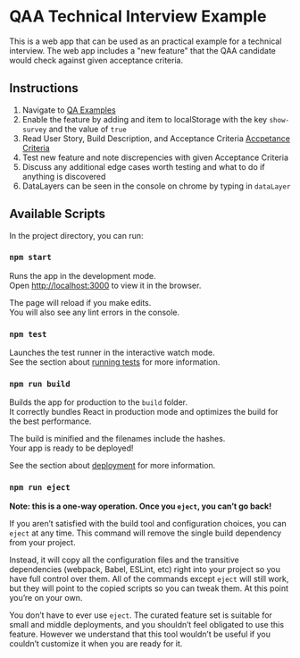 # QAA Technical Interview Example

This is a web app that can be used as an practical example for a technical interview. The web app includes a "new feature" that the QAA candidate would check against given acceptance criteria.

## Instructions

1. Navigate to [QA Examples](https://qaa-technical-interview-example.vercel.app/)
2. Enable the feature by adding and item to localStorage with the key `show-survey` and the value of `true`
3. Read User Story, Build Description, and Acceptance Criteria [Accpetance Criteria](https://qaa-technical-interview-example.vercel.app/acceptance-criteria)
4. Test new feature and note discrepencies with given Acceptance Criteria
5. Discuss any additional edge cases worth testing and what to do if anything is discovered
6. DataLayers can be seen in the console on chrome by typing in `dataLayer`

## Available Scripts

In the project directory, you can run:

### `npm start`

Runs the app in the development mode.\
Open [http://localhost:3000](http://localhost:3000) to view it in the browser.

The page will reload if you make edits.\
You will also see any lint errors in the console.

### `npm test`

Launches the test runner in the interactive watch mode.\
See the section about [running tests](https://facebook.github.io/create-react-app/docs/running-tests) for more information.

### `npm run build`

Builds the app for production to the `build` folder.\
It correctly bundles React in production mode and optimizes the build for the best performance.

The build is minified and the filenames include the hashes.\
Your app is ready to be deployed!

See the section about [deployment](https://facebook.github.io/create-react-app/docs/deployment) for more information.

### `npm run eject`

**Note: this is a one-way operation. Once you `eject`, you can’t go back!**

If you aren’t satisfied with the build tool and configuration choices, you can `eject` at any time. This command will remove the single build dependency from your project.

Instead, it will copy all the configuration files and the transitive dependencies (webpack, Babel, ESLint, etc) right into your project so you have full control over them. All of the commands except `eject` will still work, but they will point to the copied scripts so you can tweak them. At this point you’re on your own.

You don’t have to ever use `eject`. The curated feature set is suitable for small and middle deployments, and you shouldn’t feel obligated to use this feature. However we understand that this tool wouldn’t be useful if you couldn’t customize it when you are ready for it.
